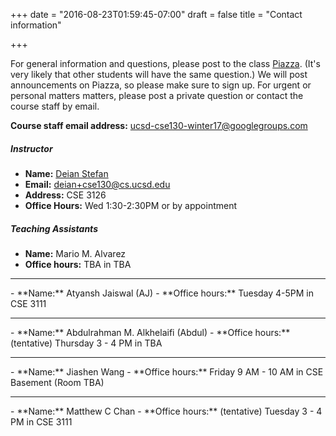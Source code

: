+++
date = "2016-08-23T01:59:45-07:00"
draft = false
title = "Contact information"

+++

For general information and questions, please post to the class
[Piazza](https://piazza.com/ucsd/winter2017/cse130).  (It's very likely that
other students will have the same question.) We will post announcements on
Piazza, so please make sure to sign up.  For urgent or personal matters
matters, please post a private question or contact the course staff by email.

**Course staff email address:** <ucsd-cse130-winter17@googlegroups.com>

##### Instructor

- **Name:** [Deian Stefan](https://cseweb.ucsd.edu/~dstefan/)
- **Email:** <deian+cse130@cs.ucsd.edu>
- **Address:** CSE 3126
- **Office Hours:** Wed 1:30-2:30PM or by appointment

##### Teaching Assistants

- **Name:** Mario M. Alvarez
- **Office hours:** TBA in TBA
<hr/>
- **Name:** Atyansh Jaiswal (AJ)
- **Office hours:** Tuesday 4-5PM in CSE 3111
<hr/>
- **Name:** Abdulrahman M. Alkhelaifi (Abdul)
- **Office hours:** (tentative) Thursday 3 - 4 PM in TBA
<hr/>
- **Name:** Jiashen Wang
- **Office hours:** Friday 9 AM - 10 AM in CSE Basement (Room TBA)
<hr/>
- **Name:** Matthew C Chan
- **Office hours:** (tentative) Tuesday 3 - 4 PM in CSE 3111
